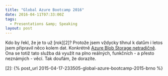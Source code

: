 ```yaml
---
title: "Global Azure Bootcamp 2016"
date: 2016-04-11T07:33:00Z
tags:
  - Presentations &amp; Speaking
layout: post
---
```

Kdo by řekl, že je to už [rok][2]? Protože jsem vždycky tíhnul k datům i letos jsem připravil něco kolem dat. Konkrétně [Azure Blob Storage netradičně][1]. Ona se totiž tato služba dá využít na plno reálných, funkčních - a přesto neznámých - věcí. Tak doufám, že dorazíte. 

[1]: http://www.wug.cz/brno/akce/795-Global-Azure-Bootcamp-2016
[2]: {% post_url 2015-04-17-233505-global-azure-bootcamp-2015-brno %}